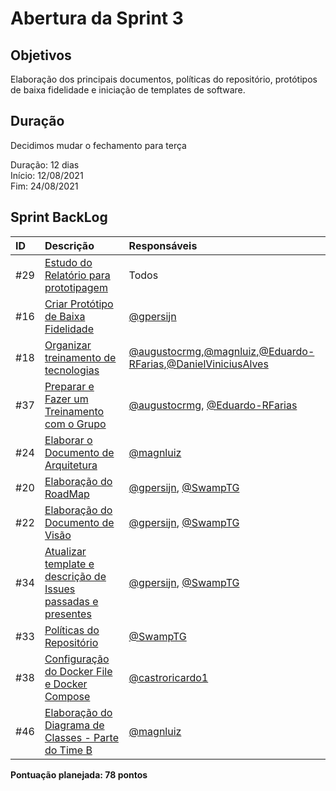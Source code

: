 # Abertura da Sprint 3

## Objetivos

Elaboração dos principais documentos, políticas do repositório, protótipos de baixa fidelidade e iniciação de templates de software.

## Duração

Decidimos mudar o fechamento para terça

Duração: 12 dias
<br>
Início: 12/08/2021
<br>
Fim: 24/08/2021

## Sprint BackLog
|ID|Descrição|Responsáveis|
|:-|:-|:-|
|#29|[Estudo do Relatório para prototipagem](https://github.com/fga-eps-mds/2021-1-hospitalar/issues/29)|Todos|
|#16|[Criar Protótipo de Baixa Fidelidade](https://github.com/fga-eps-mds/2021-1-hospitalar/issues/16)|[@gpersijn](https://github.com/gpersijn)|
|#18|[Organizar treinamento de tecnologias](https://github.com/fga-eps-mds/2021-1-hospitalar/issues/18)|[@augustocrmg](https://github.com/augustocrmg),[@magnluiz](https://github.com/magnluiz),[@Eduardo-RFarias](https://github.com/Eduardo-RFarias),[@DanielViniciusAlves](https://github.com/DanielViniciusAlves)|
|#37|[Preparar e Fazer um Treinamento com o Grupo](https://github.com/fga-eps-mds/2021-1-hospitalar/issues/37)|[@augustocrmg](https://github.com/augustocrmg), [@Eduardo-RFarias](https://github.com/Eduardo-RFarias)|
|#24|[Elaborar o Documento de Arquitetura](https://github.com/fga-eps-mds/2021-1-hospitalar/issues/24)|[@magnluiz](https://github.com/magnluiz)|
|#20|[Elaboração do RoadMap](https://github.com/fga-eps-mds/2021-1-hospitalar/issues/20)|[@gpersijn](https://github.com/gpersijn), [@SwampTG](https://github.com/SwampTG)|
|#22|[Elaboração do Documento de Visão](https://github.com/fga-eps-mds/2021-1-hospitalar/issues/22)|[@gpersijn](https://github.com/gpersijn), [@SwampTG](https://github.com/SwampTG)|
|#34|[Atualizar template e descrição de Issues passadas e presentes](https://github.com/fga-eps-mds/2021-1-hospitalar/issues/34)|[@gpersijn](https://github.com/gpersijn), [@SwampTG](https://github.com/SwampTG)|
|#33|[Políticas do Repositório](https://github.com/fga-eps-mds/2021-1-hospitalar/issues/33)|[@SwampTG](https://github.com/SwampTG)|
|#38|[Configuração do Docker File e Docker Compose](https://github.com/fga-eps-mds/2021-1-hospitalar/issues/38)|[@castroricardo1](https://github.com/castroricardo1)|
|#46|[Elaboração do Diagrama de Classes - Parte do Time B](https://github.com/fga-eps-mds/2021-1-hospitalar/issues/46)|[@magnluiz](https://github.com/magnluiz)|

**Pontuação planejada: 78 pontos** 
